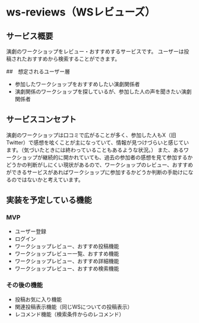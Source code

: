 # ws-reviews（WSレビューズ）

## サービス概要
演劇のワークショップをレビュー・おすすめするサービスです。
ユーザーは投稿されたおすすめから検索することができます。

##　想定されるユーザー層
- 参加したワークショップをおすすめしたい演劇関係者
- 演劇関係のワークショップを探しているが、参加した人の声を聞きたい演劇関係者

## サービスコンセプト
演劇のワークショップは口コミで広がることが多く、参加した人もX（旧Twitter）で感想を呟くことが主になっていて、情報が見つけづらいと感じています。（気づいたときには終わっていることもあるような状況。）
また、あるワークショップが継続的に開かれていても、過去の参加者の感想を見て参加するかどうかの判断がしにくい現状があるので、ワークショップのレビュー、おすすめができるサービスがあればワークショップに参加するかどうか判断の手助けになるのではないかと考えています。

## 実装を予定している機能
### MVP
* ユーザー登録
* ログイン
* ワークショップレビュー、おすすめ投稿機能
* ワークショップレビュー一覧、おすすめ機能
* ワークショップレビュー、おすすめ詳細機能
* ワークショップレビュー、おすすめ検索機能

### その後の機能
* 投稿お気に入り機能
* 関連投稿表示機能（同じWSについての投稿表示）
* レコメンド機能（検索条件からのレコメンド）
